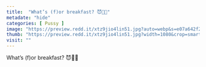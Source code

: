 ```yaml
---
title:  "What’s (f)or breakfast? 😈👅💦"
metadate: "hide"
categories: [ Pussy ]
image: "https://preview.redd.it/xtz9jio4lin51.jpg?auto=webp&s=e07a642f2af8ecde974caf41b266b2f84e0acc4c"
thumb: "https://preview.redd.it/xtz9jio4lin51.jpg?width=1080&crop=smart&auto=webp&s=52ee8fcc43003ac18409189f9c04e655c15b33f6"
visit: ""
---
```

What’s (f)or breakfast? 😈👅💦
